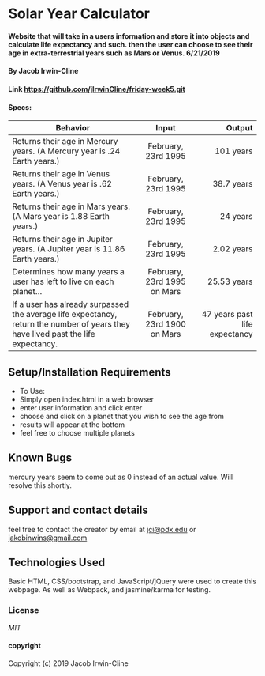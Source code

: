 
# Solar Year Calculator

####  Website that will take in a users information and store it into objects and calculate life expectancy and such. then the user can choose to see their age in extra-terrestrial years such as Mars or Venus. 6/21/2019

#### By Jacob Irwin-Cline
#### Link https://github.com/jIrwinCline/friday-week5.git

#### Specs:


| Behavior | Input | Output |
| ------------- |:-------------:| -----:|
Returns their age in Mercury years. (A Mercury year is .24 Earth years.)|February, 23rd 1995|101 years|
Returns their age in Venus years. (A Venus year is .62 Earth years.)|February, 23rd 1995|38.7 years|
Returns their age in Mars years. (A Mars year is 1.88 Earth years.)|February, 23rd 1995|24 years|
Returns their age in Jupiter years. (A Jupiter year is 11.86 Earth years.)|February, 23rd 1995|2.02 years|
Determines how many years a user has left to live on each planet… |February, 23rd 1995 on Mars|25.53 years|
If a user has already surpassed the average life expectancy, return the number of years they have lived past the life expectancy.| February, 23rd 1900 on Mars| 47 years past life expectancy|


## Setup/Installation Requirements

* To Use:
* Simply open index.html in a web browser
* enter user information and click enter                  
* choose and click on a planet that you wish to see the age from
* results will appear at the bottom
* feel free to choose multiple planets


## Known Bugs

mercury years seem to come out as 0 instead of an actual value. Will resolve this shortly.

## Support and contact details

feel free to contact the creator by email at jci@pdx.edu or jakobinwins@gmail.com

## Technologies Used

Basic HTML, CSS/bootstrap, and JavaScript/jQuery were used to create this webpage. As well as Webpack, and jasmine/karma for testing.

### License

*MIT*

#### copyright ####

Copyright (c) 2019 Jacob Irwin-Cline
